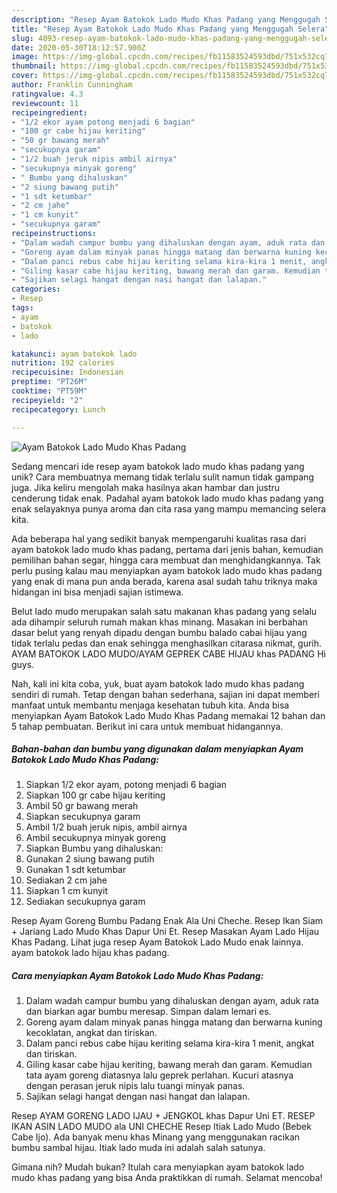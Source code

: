 ```yaml
---
description: "Resep Ayam Batokok Lado Mudo Khas Padang yang Menggugah Selera"
title: "Resep Ayam Batokok Lado Mudo Khas Padang yang Menggugah Selera"
slug: 4093-resep-ayam-batokok-lado-mudo-khas-padang-yang-menggugah-selera
date: 2020-05-30T18:12:57.900Z
image: https://img-global.cpcdn.com/recipes/fb11583524593dbd/751x532cq70/ayam-batokok-lado-mudo-khas-padang-foto-resep-utama.jpg
thumbnail: https://img-global.cpcdn.com/recipes/fb11583524593dbd/751x532cq70/ayam-batokok-lado-mudo-khas-padang-foto-resep-utama.jpg
cover: https://img-global.cpcdn.com/recipes/fb11583524593dbd/751x532cq70/ayam-batokok-lado-mudo-khas-padang-foto-resep-utama.jpg
author: Franklin Cunningham
ratingvalue: 4.3
reviewcount: 11
recipeingredient:
- "1/2 ekor ayam potong menjadi 6 bagian"
- "100 gr cabe hijau keriting"
- "50 gr bawang merah"
- "secukupnya garam"
- "1/2 buah jeruk nipis ambil airnya"
- "secukupnya minyak goreng"
- " Bumbu yang dihaluskan"
- "2 siung bawang putih"
- "1 sdt ketumbar"
- "2 cm jahe"
- "1 cm kunyit"
- "secukupnya garam"
recipeinstructions:
- "Dalam wadah campur bumbu yang dihaluskan dengan ayam, aduk rata dan biarkan agar bumbu meresap. Simpan dalam lemari es."
- "Goreng ayam dalam minyak panas hingga matang dan berwarna kuning kecoklatan, angkat dan tiriskan."
- "Dalam panci rebus cabe hijau keriting selama kira-kira 1 menit, angkat dan tiriskan."
- "Giling kasar cabe hijau keriting, bawang merah dan garam. Kemudian tata ayam goreng diatasnya lalu geprek perlahan. Kucuri atasnya dengan perasan jeruk nipis lalu tuangi minyak panas."
- "Sajikan selagi hangat dengan nasi hangat dan lalapan."
categories:
- Resep
tags:
- ayam
- batokok
- lado

katakunci: ayam batokok lado 
nutrition: 192 calories
recipecuisine: Indonesian
preptime: "PT26M"
cooktime: "PT59M"
recipeyield: "2"
recipecategory: Lunch

---
```



![Ayam Batokok Lado Mudo Khas Padang](https://img-global.cpcdn.com/recipes/fb11583524593dbd/751x532cq70/ayam-batokok-lado-mudo-khas-padang-foto-resep-utama.jpg)

Sedang mencari ide resep ayam batokok lado mudo khas padang yang unik? Cara membuatnya memang tidak terlalu sulit namun tidak gampang juga. Jika keliru mengolah maka hasilnya akan hambar dan justru cenderung tidak enak. Padahal ayam batokok lado mudo khas padang yang enak selayaknya punya aroma dan cita rasa yang mampu memancing selera kita.

Ada beberapa hal yang sedikit banyak mempengaruhi kualitas rasa dari ayam batokok lado mudo khas padang, pertama dari jenis bahan, kemudian pemilihan bahan segar, hingga cara membuat dan menghidangkannya. Tak perlu pusing kalau mau menyiapkan ayam batokok lado mudo khas padang yang enak di mana pun anda berada, karena asal sudah tahu triknya maka hidangan ini bisa menjadi sajian istimewa.

Belut lado mudo merupakan salah satu makanan khas padang yang selalu ada dihampir seluruh rumah makan khas minang. Masakan ini berbahan dasar belut yang renyah dipadu dengan bumbu balado cabai hijau yang tidak terlalu pedas dan enak sehingga menghasilkan citarasa nikmat, gurih. AYAM BATOKOK LADO MUDO/AYAM GEPREK CABE HIJAU khas PADANG Hi guys.


Nah, kali ini kita coba, yuk, buat ayam batokok lado mudo khas padang sendiri di rumah. Tetap dengan bahan sederhana, sajian ini dapat memberi manfaat untuk membantu menjaga kesehatan tubuh kita. Anda bisa menyiapkan Ayam Batokok Lado Mudo Khas Padang memakai 12 bahan dan 5 tahap pembuatan. Berikut ini cara untuk membuat hidangannya.

<!--inarticleads1-->

##### Bahan-bahan dan bumbu yang digunakan dalam menyiapkan Ayam Batokok Lado Mudo Khas Padang:

1. Siapkan 1/2 ekor ayam, potong menjadi 6 bagian
1. Siapkan 100 gr cabe hijau keriting
1. Ambil 50 gr bawang merah
1. Siapkan secukupnya garam
1. Ambil 1/2 buah jeruk nipis, ambil airnya
1. Ambil secukupnya minyak goreng
1. Siapkan  Bumbu yang dihaluskan:
1. Gunakan 2 siung bawang putih
1. Gunakan 1 sdt ketumbar
1. Sediakan 2 cm jahe
1. Siapkan 1 cm kunyit
1. Sediakan secukupnya garam


Resep Ayam Goreng Bumbu Padang Enak Ala Uni Cheche. Resep Ikan Siam + Jariang Lado Mudo Khas Dapur Uni Et. Resep Masakan Ayam Lado Hijau Khas Padang. Lihat juga resep Ayam Batokok Lado Mudo enak lainnya. ayam batokok lado hijau khas padang. 

<!--inarticleads2-->

##### Cara menyiapkan Ayam Batokok Lado Mudo Khas Padang:

1. Dalam wadah campur bumbu yang dihaluskan dengan ayam, aduk rata dan biarkan agar bumbu meresap. Simpan dalam lemari es.
1. Goreng ayam dalam minyak panas hingga matang dan berwarna kuning kecoklatan, angkat dan tiriskan.
1. Dalam panci rebus cabe hijau keriting selama kira-kira 1 menit, angkat dan tiriskan.
1. Giling kasar cabe hijau keriting, bawang merah dan garam. Kemudian tata ayam goreng diatasnya lalu geprek perlahan. Kucuri atasnya dengan perasan jeruk nipis lalu tuangi minyak panas.
1. Sajikan selagi hangat dengan nasi hangat dan lalapan.


Resep AYAM GORENG LADO IJAU + JENGKOL khas Dapur Uni ET. RESEP IKAN ASIN LADO MUDO ala UNI CHECHE Resep Itiak Lado Mudo (Bebek Cabe Ijo). Ada banyak menu khas Minang yang menggunakan racikan bumbu sambal hijau. Itiak lado muda ini adalah salah satunya. 

Gimana nih? Mudah bukan? Itulah cara menyiapkan ayam batokok lado mudo khas padang yang bisa Anda praktikkan di rumah. Selamat mencoba!
